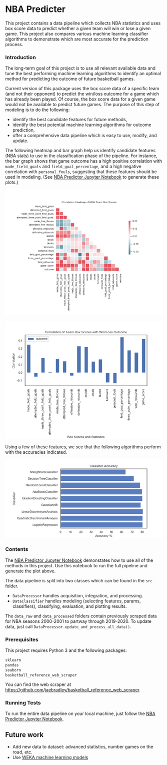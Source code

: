 # NBA Predicter

This project contains a data pipeline which collects NBA statistics and uses box score data to predict whether a given team will win or lose a given game. This project also compares various machine learning classifier algorithms to demonstrate which are most accurate for the prediction process.


### Introduction

The long-term goal of this project is to use all relevant available data and tune the best performing machine learning algorithms to identify an optimal method for predicting the outcome of future basketball games.

Current version of this package uses the box score data of a specific team (and not their opponent) to predict the win/loss outcome for a game which has already been played.  Of course, the box score data for a given game would not be available to predict future games.  The purpose of this step of modeling is to do the following:

- identify the best candidate features for future methods,
- identify the best potential machine learning algorithms for outcome prediction,
- offer a comprehensive data pipeline which is easy to use, modify, and update.


The following heatmap and bar graph help us identify candidate features (NBA stats) to use in the classification phase of the pipeline.  For instance, the bar graph shows that game outcome has a high positive correlation with `made_field_goals` and `field_goal_percentage`, and a high negative correlation with `personal_fouls`, suggesting that these features should be used in modeling.  (See [NBA Predictor Jupyter Notebook](https://github.com/Will-Wright/NBA-predicter/blob/master/NBA%20Predicter.ipynb) to generate these plots.)

<p align="center">
 <img src="./images/corr_heatmap.png">
 </p>
 <p align="center">
</p>

<p align="center">
 <img src="./images/corr_bar_graph.png">
 </p>
 <p align="center">
</p>


Using a few of these features, we see that the following algorithms perform with the accuracies indicated.

<p align="center">
 <img src="./images/classifier_accuracy.png">
 </p>
 <p align="center">
</p>


### Contents

The [NBA Predictor Jupyter Notebook](https://github.com/Will-Wright/NBA-predicter/blob/master/NBA%20Predicter.ipynb) demonstates how to use all of the methods in this project.  Use this notebook to run the full pipeline and generate the plot above.

The data pipeline is split into two classes which can be found in the `src` folder.  

 - `DataProcessor` handles acquisition, integration, and processing.  
 - `DataClassifier` handles modeling (selecting features, params, classifiers), classifying, evaluation, and plotting results.  

The `data_raw` and `data_processed` folders contain previously scraped data for NBA seasons 2000-2001 to partway through 2019-2020.  To update data, just call `DataProcessor.update_and_process_all_data()`.

### Prerequisites

This project requires Python 3 and the following packages:

```
sklearn
pandas
seaborn
basketball_reference_web_scraper
```

You can find the web scraper at https://github.com/jaebradley/basketball_reference_web_scraper.


### Running Tests

To run the entire data pipeline on your local machine, just follow the [NBA Predictor Jupyter Notebook](https://github.com/Will-Wright/NBA-predicter/blob/master/NBA%20Predicter.ipynb).


## Future work

- Add new data to dataset: advanced statistics, number games on the road, etc.
- Use [WEKA machine learning models](https://www.cs.waikato.ac.nz/ml/weka/)
